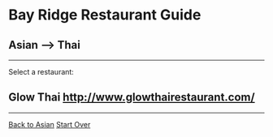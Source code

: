 # Bay Ridge Restaurant Guide
## Asian --> Thai
---
Select a restaurant:
## Glow Thai http://www.glowthairestaurant.com/
---
[Back to Asian](../asian)
[Start Over](../home.md)
